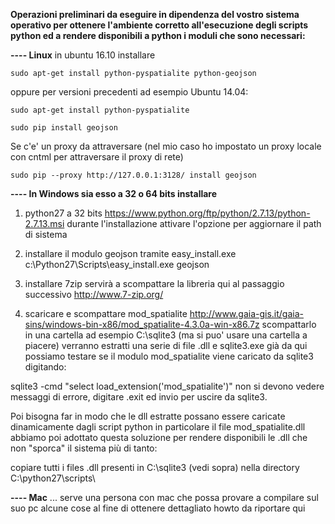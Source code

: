 **Operazioni preliminari da eseguire in dipendenza del vostro sistema operativo per ottenere l'ambiente corretto all'esecuzione degli scripts python ed a rendere disponibili a python i moduli che sono necessari:**

**---- Linux**
in ubuntu 16.10 installare 

    sudo apt-get install python-pyspatialite python-geojson

oppure per versioni precedenti ad esempio Ubuntu 14.04: 

    sudo apt-get install python-pyspatialite

    sudo pip install geojson

Se c'e' un proxy da attraversare (nel mio caso ho impostato un proxy locale con cntml per attraversare il proxy di rete)

    sudo pip --proxy http://127.0.0.1:3128/ install geojson


**---- In Windows sia esso a 32 o 64 bits installare**

1) python27 a 32 bits https://www.python.org/ftp/python/2.7.13/python-2.7.13.msi
durante l'installazione attivare l'opzione per aggiornare il path di sistema

2) installare il modulo geojson tramite easy_install.exe
c:\Python27\Scripts\easy_install.exe geojson

3) installare 7zip servirà a scompattare la libreria qui al passaggio successivo
http://www.7-zip.org/

4) scaricare e scompattare mod_spatialite
http://www.gaia-gis.it/gaia-sins/windows-bin-x86/mod_spatialite-4.3.0a-win-x86.7z
scompattarlo in una cartella ad esempio C:\sqlite3 (ma si puo' usare una cartella a piacere) 
verranno estratti una serie di file .dll e sqlite3.exe già da qui possiamo testare se il 
modulo mod_spatialite viene caricato da sqlite3 digitando:

sqlite3 -cmd "select load_extension('mod_spatialite')"
non si devono vedere messaggi di errore, digitare .exit ed invio per uscire da sqlite3.

Poi bisogna far in modo che le dll estratte possano essere caricate dinamicamente dagli script python
in particolare il file mod_spatialite.dll 
abbiamo poi adottato questa soluzione per rendere disponibili le .dll che non "sporca" il sistema più di tanto:

copiare tutti i files .dll presenti in C:\sqlite3 (vedi sopra) nella directory C:\python27\scripts\


**---- Mac**
... serve una persona con mac che possa provare a compilare sul suo pc alcune cose al fine di ottenere dettagliato howto da riportare qui
